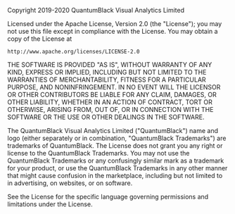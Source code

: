 Copyright 2019-2020 QuantumBlack Visual Analytics Limited

Licensed under the Apache License, Version 2.0 (the "License");
you may not use this file except in compliance with the License.
You may obtain a copy of the License at

    http://www.apache.org/licenses/LICENSE-2.0

THE SOFTWARE IS PROVIDED "AS IS", WITHOUT WARRANTY OF ANY KIND,
EXPRESS OR IMPLIED, INCLUDING BUT NOT LIMITED TO THE WARRANTIES
OF MERCHANTABILITY, FITNESS FOR A PARTICULAR PURPOSE, AND
NONINFRINGEMENT. IN NO EVENT WILL THE LICENSOR OR OTHER CONTRIBUTORS
BE LIABLE FOR ANY CLAIM, DAMAGES, OR OTHER LIABILITY, WHETHER IN AN
ACTION OF CONTRACT, TORT OR OTHERWISE, ARISING FROM, OUT OF, OR IN
CONNECTION WITH THE SOFTWARE OR THE USE OR OTHER DEALINGS IN THE SOFTWARE.

The QuantumBlack Visual Analytics Limited ("QuantumBlack") name and logo
(either separately or in combination, "QuantumBlack Trademarks") are
trademarks of QuantumBlack. The License does not grant you any right or
license to the QuantumBlack Trademarks. You may not use the QuantumBlack
Trademarks or any confusingly similar mark as a trademark for your product,
or use the QuantumBlack Trademarks in any other manner that might cause
confusion in the marketplace, including but not limited to in advertising,
on websites, or on software.

See the License for the specific language governing permissions and
limitations under the License.
